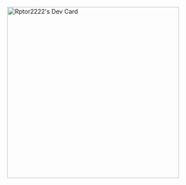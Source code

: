 <a href="https://app.daily.dev/rptor2222"><img src="https://api.daily.dev/devcards/9ba2a21547774ddf8cd1cf5dbf1248d1.png?r=76v" width="400" alt="Rptor2222's Dev Card"/></a>
